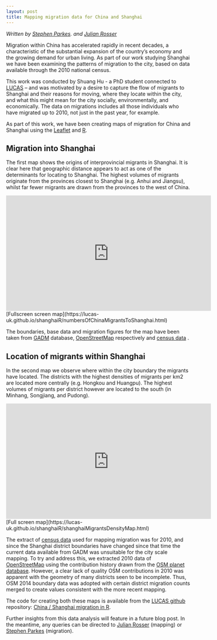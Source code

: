```yaml
---
layout: post
title: Mapping migration data for China and Shanghai
---
```

*Written by [Stephen Parkes](https://www.nottingham.ac.uk/geography/people/stephen.parkes). and [Julian Rosser](http://www.nottingham.ac.uk/engineering/people/julian.rosser)*

Migration within China has accelerated rapidly in recent decades, a characteristic of the substantial expansion of the country’s economy and the growing demand for urban living. As part of our work studying Shanghai we have been examining the patterns of migration to the city, based on data available through the 2010 national census. 
 
This work was conducted by Shuang Hu - a PhD student connected to [LUCAS](http://www.nottingham.ac.uk/research/groups/lucas/index.aspx) – and was motivated by a desire to capture the flow of migrants to Shanghai and their reasons for moving, where they locate within the city, and what this might mean for the city socially, environmentally, and economically. The data on migrations includes all those individuals who have migrated up to 2010, not just in the past year, for example.

As part of this work, we have been creating maps of migration for China and Shanghai using the [Leaflet](https://rstudio.github.io/leaflet/) and [R](https://www.r-project.org/). 

## Migration into Shanghai
 
The first map shows the origins of interprovincial migrants in Shanghai. It is clear here that geographic distance appears to act as one of the determinants for locating to Shanghai. The highest volumes of migrants originate from the provinces closest to Shanghai (e.g. Anhui and Jiangsu), whilst far fewer migrants are drawn from the provinces to the west of China. 


<div class="iframe-container">
    <iframe src="https://lucas-uk.github.io/shanghaiR/numbersOfChinaMigrantsToShanghai.html" height="315" width="560" allowfullscreen="" frameborder="0">
    </iframe>
</div>
[Fullscreen screen map](https://lucas-uk.github.io/shanghaiR/numbersOfChinaMigrantsToShanghai.html)


The boundaries, base data and migration figures for the map have been taken from [GADM](http://gadm.org/) database, [OpenStreetMap](http://openstreetmap.org) respectively and [census data](http://www.stats-sh.gov.cn/data/toTjnj.xhtml?y=2010) . 

## Location of migrants within Shanghai

In the second map we observe where within the city boundary the migrants have located. The districts with the highest densities of migrants per km2 are located more centrally (e.g. Hongkou and Huangpu). The highest volumes of migrants per district however are located to the south (in Minhang, Songjiang, and Pudong). 


<div class="iframe-container">
    <iframe src="https://lucas-uk.github.io/shanghaiR/shanghaiMigrantsDensityMap.html" height="315" width="560" allowfullscreen="" frameborder="0">
    </iframe>
</div>
[Full screen map](https://lucas-uk.github.io/shanghaiR/shanghaiMigrantsDensityMap.html)


The extract of [census data](http://www.stats-sh.gov.cn/data/toTjnj.xhtml?y=2010) used for mapping migration was for 2010, and since the Shanghai district boundaries have changed since that time the current data available from GADM was unsuitable for the city scale mapping. To try and address this, we extracted 2010 data of [OpenStreetMap](https://openstreetmap.org) using the contribution history drawn from the [OSM planet database](https://planet.openstreetmap.org/planet/full-history/). However, a clear lack of quality OSM contributions in 2010 was apparent with the geometry of many districts seen to be incomplete. Thus, OSM 2014 boundary data was adopted with certain district migration counts merged to create values consistent with the more recent mapping.

The code for creating both these maps is available from the [LUCAS github](https://github.com/lucas-uk/) repository: [China / Shanghai migration in R](https://github.com/lucas-uk/shanghaiR).

Further insights from this data analysis will feature in a future blog post. In the meantime, any queries can be directed to [Julian Rosser](http://www.nottingham.ac.uk/engineering/people/julian.rosser) (mapping) or [Stephen Parkes](https://www.nottingham.ac.uk/geography/people/stephen.parkes) (migration). 

